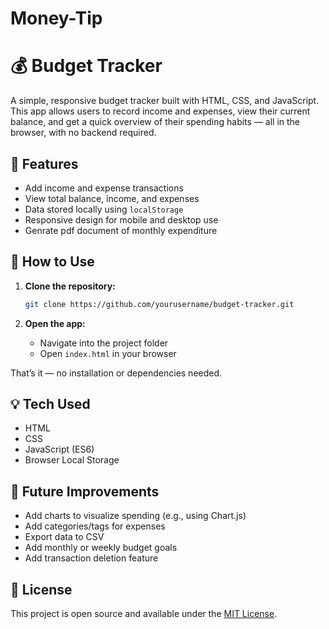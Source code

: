 # Money-Tip


# 💰 Budget Tracker

A simple, responsive budget tracker built with HTML, CSS, and JavaScript. This app allows users to record income and expenses, view their current balance, and get a quick overview of their spending habits — all in the browser, with no backend required.

## 🔧 Features

* Add income and expense transactions
* View total balance, income, and expenses
* Data stored locally using `localStorage`
* Responsive design for mobile and desktop use
* Genrate pdf document of monthly expenditure


## 🚀 How to Use

1. **Clone the repository:**

   ```bash
   git clone https://github.com/yourusername/budget-tracker.git
   ```

2. **Open the app:**

   * Navigate into the project folder
   * Open `index.html` in your browser

That’s it — no installation or dependencies needed.

## 💡 Tech Used

* HTML
* CSS
* JavaScript (ES6)
* Browser Local Storage

## 📌 Future Improvements

* Add charts to visualize spending (e.g., using Chart.js)
* Add categories/tags for expenses
* Export data to CSV
* Add monthly or weekly budget goals
* Add transaction deletion feature

## 📄 License

This project is open source and available under the [MIT License](LICENSE).



